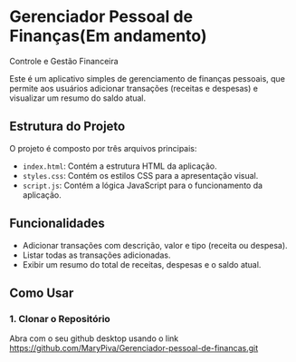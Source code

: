 # Gerenciador Pessoal de Finanças(Em andamento)
 Controle e Gestão Financeira

Este é um aplicativo simples de gerenciamento de finanças pessoais, que permite aos usuários adicionar transações (receitas e despesas) e visualizar um resumo do saldo atual.

## Estrutura do Projeto

O projeto é composto por três arquivos principais:

- `index.html`: Contém a estrutura HTML da aplicação.
- `styles.css`: Contém os estilos CSS para a apresentação visual.
- `script.js`: Contém a lógica JavaScript para o funcionamento da aplicação.

## Funcionalidades

- Adicionar transações com descrição, valor e tipo (receita ou despesa).
- Listar todas as transações adicionadas.
- Exibir um resumo do total de receitas, despesas e o saldo atual.

## Como Usar

### 1. Clonar o Repositório

Abra com o seu github desktop
usando o link https://github.com/MaryPiva/Gerenciador-pessoal-de-financas.git